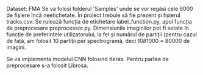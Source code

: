Dataset: FMA
Se va folosi folderul 'Samples' unde se vor regăsi cele 8000 de fișiere încă neetichetate. În proiect trebuie să fie prezent și fișierul tracks.csv. Se rulează funcția de etichetare label_function.py, apoi funcția de preprocesare preprocessor.py. Dimensiunile imaginilor pot fi setate în funcție de preferințele utilizatorului, la fel și numărul de partiții (pentru cazul de față, am folosit 10 partiții per spectrogramă, deci 10*8*1000 = 80000 de imagini.

Se va implementa modelul CNN folosind Keras. Pentru partea de preprocesare s-a folosit Librosa.

